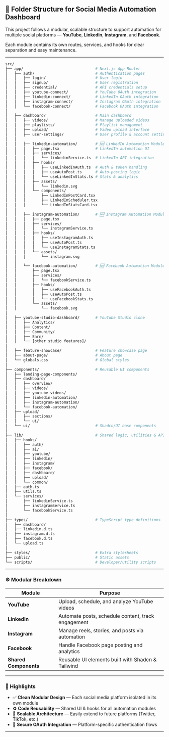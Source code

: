 

## 📁 Folder Structure for Social Media Automation Dashboard

This project follows a modular, scalable structure to support automation for multiple social platforms — **YouTube**, **LinkedIn**, **Instagram**, and **Facebook**.

Each module contains its own routes, services, and hooks for clear separation and easy maintenance.

---

```bash
src/
├── app/                                # Next.js App Router
│   ├── auth/                           # Authentication pages
│   │   ├── login/                      # User login
│   │   ├── signup/                     # User registration
│   │   ├── credential/                 # API credentials setup
│   │   ├── youtube-connect/            # YouTube OAuth integration
│   │   ├── linkedin-connect/           # LinkedIn OAuth integration
│   │   ├── instagram-connect/          # Instagram OAuth integration
│   │   └── facebook-connect/           # Facebook OAuth integration
│
│   ├── dashboard/                      # Main dashboard
│   │   ├── videos/                     # Manage uploaded videos
│   │   ├── playlists/                  # Playlist management
│   │   ├── upload/                     # Video upload interface
│   │   ├── user-settings/              # User profile & account settings
│   │
│   │   ├── linkedin-automation/        # 🆕 LinkedIn Automation Module
│   │   │   ├── page.tsx                # LinkedIn automation UI
│   │   │   ├── services/
│   │   │   │   └── linkedinService.ts  # LinkedIn API integration
│   │   │   ├── hooks/
│   │   │   │   ├── useLinkedInAuth.ts  # Auth & token handling
│   │   │   │   ├── useAutoPost.ts      # Auto-posting logic
│   │   │   │   └── useLinkedInStats.ts # Stats & analytics
│   │   │   ├── assets/
│   │   │   │   └── linkedin.svg
│   │   │   └── components/
│   │   │       ├── LinkedInPostCard.tsx
│   │   │       ├── LinkedInScheduler.tsx
│   │   │       └── LinkedInStatsCard.tsx
│   │
│   │   ├── instagram-automation/       # 🆕 Instagram Automation Module
│   │   │   ├── page.tsx
│   │   │   ├── services/
│   │   │   │   └── instagramService.ts
│   │   │   ├── hooks/
│   │   │   │   ├── useInstagramAuth.ts
│   │   │   │   ├── useAutoPost.ts
│   │   │   │   └── useInstagramStats.ts
│   │   │   └── assets/
│   │   │       └── instagram.svg
│   │
│   │   └── facebook-automation/        # 🆕 Facebook Automation Module
│   │       ├── page.tsx
│   │       ├── services/
│   │       │   └── facebookService.ts
│   │       ├── hooks/
│   │       │   ├── useFacebookAuth.ts
│   │       │   ├── useAutoPost.ts
│   │       │   └── useFacebookStats.ts
│   │       └── assets/
│   │           └── facebook.svg
│
│   ├── youtube-studio-dashboard/       # YouTube Studio clone
│   │   ├── Analytics/
│   │   ├── Content/
│   │   ├── Community/
│   │   ├── Earn/
│   │   └── [other studio features]/
│
│   ├── feature-showcase/               # Feature showcase page
│   ├── about-page/                     # About page
│   └── globals.css                     # Global styles
│
├── components/                         # Reusable UI components
│   ├── landing-page-components/
│   ├── dashboard/
│   │   ├── overview/
│   │   ├── videos/
│   │   ├── youtube-videos/
│   │   ├── linkedin-automation/
│   │   ├── instagram-automation/
│   │   └── facebook-automation/
│   ├── upload/
│   │   ├── sections/
│   │   └── ui/
│   └── ui/                             # Shadcn/UI base components
│
├── lib/                                # Shared logic, utilities & APIs
│   ├── hooks/
│   │   ├── auth/
│   │   ├── ai/
│   │   ├── youtube/
│   │   ├── linkedin/
│   │   ├── instagram/
│   │   ├── facebook/
│   │   ├── dashboard/
│   │   ├── upload/
│   │   └── common/
│   ├── auth.ts
│   ├── utils.ts
│   └── services/
│       ├── linkedinService.ts
│       ├── instagramService.ts
│       └── facebookService.ts
│
├── types/                              # TypeScript type definitions
│   ├── dashboard/
│   ├── linkedin.d.ts
│   ├── instagram.d.ts
│   ├── facebook.d.ts
│   └── upload.ts
│
├── styles/                             # Extra stylesheets
├── public/                             # Static assets
└── scripts/                            # Developer/utility scripts
```

---

### ⚙️ Modular Breakdown

| Module                | Purpose                                            |
| --------------------- | -------------------------------------------------- |
| **YouTube**           | Upload, schedule, and analyze YouTube videos       |
| **LinkedIn**          | Automate posts, schedule content, track engagement |
| **Instagram**         | Manage reels, stories, and posts via automation    |
| **Facebook**          | Handle Facebook page posting and analytics         |
| **Shared Components** | Reusable UI elements built with Shadcn & Tailwind  |

---

### 🧩 Highlights

* ✅ **Clean Modular Design** — Each social media platform isolated in its own module
* ♻️ **Code Reusability** — Shared UI & hooks for all automation modules
* 🚀 **Scalable Architecture** — Easily extend to future platforms (Twitter, TikTok, etc.)
* 🔐 **Secure OAuth Integration** — Platform-specific authentication flows

---


